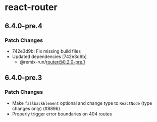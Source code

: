 # react-router

## 6.4.0-pre.4

### Patch Changes

- 742e3d9b: Fix missing build files
- Updated dependencies [742e3d9b]
  - @remix-run/router@0.2.0-pre.1

## 6.4.0-pre.3

### Patch Changes

- Make `fallbackElement` optional and change type to `ReactNode` (type changes only) (#8896)
- Properly trigger error boundaries on 404 routes
